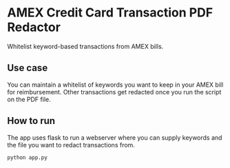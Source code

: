 # AMEX Credit Card Transaction PDF Redactor

Whitelist keyword-based transactions from AMEX bills.

## Use case
You can maintain a whitelist of keywords you want to keep in your AMEX bill for reimbursement. Other transactions get redacted once you run the script on the PDF file.

## How to run
The app uses flask to run a webserver where you can supply keywords and the file you want to redact transactions from.
```
python app.py
```
